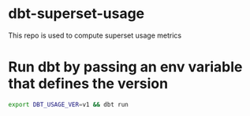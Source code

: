 # dbt-superset-usage
This repo is used to compute superset usage metrics


# Run dbt by passing an env variable that defines the version
```sh
export DBT_USAGE_VER=v1 && dbt run
```

